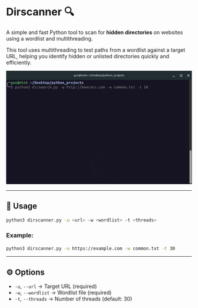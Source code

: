 # Dirscanner 🔍

A simple and fast Python tool to scan for **hidden directories** on websites using a wordlist and multithreading.

This tool uses multithreading to test paths from a wordlist against a target URL, helping you identify hidden or unlisted directories quickly and efficiently.

<p align="center">
  <img src="example/example.gif" alt="Demo">
</p>

---

## 🚀 Usage

```bash
python3 dirscanner.py -u <url> -w <wordlist> -t <threads>
```

### Example:

```bash
python3 dirscanner.py -u https://example.com -w common.txt -t 30
```

---

## ⚙️ Options

- `-u`, `--url`       → Target URL (required)  
- `-w`, `--wordlist`  → Wordlist file (required)  
- `-t`, `--threads`   → Number of threads (default: 30)  
